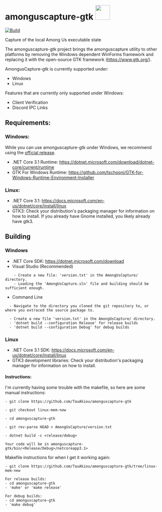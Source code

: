 # amonguscapture-gtk <img src="AmongUsCapture/icon.ico" width="48">
[![Build](https://github.com/TauAkiou/amonguscapture-gtk/workflows/Beta%20releases/badge.svg)](https://github.com/denverquane/amonguscapture/actions?query=Beta%20releases)

Capture of the local Among Us executable state

The amonguscapture-gtk project brings the amonguscapture utility to other platforms by removing the Windows dependent WinForms framework and replacing it with the open-source GTK framework (https://www.gtk.org/).

AmongusCapture-gtk is currently supported under:
* Windows
* Linux

Features that are currently only supported under Windows:
* Client Verification
* Discord IPC Links

## Requirements:

### Windows:

While you can use amonguscapture-gtk under Windows, we recommend using the [official release](https://github.com/denverquane/amonguscapture).

* .NET Core 3.1 Runtime: https://dotnet.microsoft.com/download/dotnet-core/current/runtime
* GTK For Windows Runtime: https://github.com/tschoonj/GTK-for-Windows-Runtime-Environment-Installer

### Linux:

* .NET Core 3.1: https://docs.microsoft.com/en-us/dotnet/core/install/linux
* GTK3: Check your distribution's packaging manager for information on how to install. If you already have Gnome installed, you likely already have gtk3.

## Building



### Windows


* .NET Core SDK: https://dotnet.microsoft.com/download
* Visual Studio (Recommended)
```
    - Create a new file: 'version.txt' in the AmongUsCapture/ directory.
    - Loading the 'AmongUsCapture.sln' file and building should be sufficient enough.
```
    
 * Command Line
```
  - Navigate to the directory you cloned the git repository to, or where you extraced the source package to.
  
  - Create a new file 'version.txt' in the AmongUsCapture/ directory.
  - 'dotnet build --configuration Release' for release builds
  - 'dotnet build --configuration Debug' for debug builds
```
    
### Linux
* .NET Core 3.1 SDK: https://docs.microsoft.com/en-us/dotnet/core/install/linux
* GTK3 development libraries: Check your distribution's packaging manager for information on how to install.

#### Instructions: 

I'm currently having some trouble with the makefile, so here are some manual instructions:
```
- git clone https://github.com/TauAkiou/amonguscapture-gtk

- git checkout linux-mem-new

- cd amonguscapture-gtk

- git rev-parse HEAD > AmongUsCapture/version.txt

- dotnet build -c <release/debug>

Your code will be in amonguscapture-gtk/bin/<Release/Debug>/netcoreapp3.1>

```

Makefile instructions for when I get it working again:

    - git clone https://github.com/TauAkiou/amonguscapture-gtk/tree/linux-mem-new
    
    For release builds:
    - cd amonguscapture-gtk 
    - 'make' or 'make release'
    
    For debug builds:
    - cd amonguscapture-gtk
    - 'make debug'

